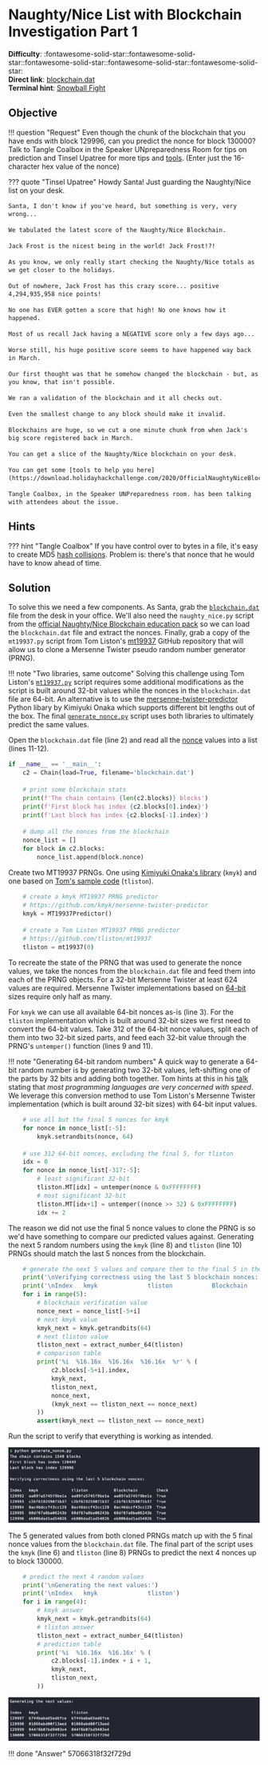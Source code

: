 # Naughty/Nice List with Blockchain Investigation Part 1

**Difficulty**: :fontawesome-solid-star::fontawesome-solid-star::fontawesome-solid-star::fontawesome-solid-star::fontawesome-solid-star:<br/>
**Direct link**: [blockchain.dat](../artifacts/objectives/o11a/blockchain.dat)<br/>
**Terminal hint**: [Snowball Fight](../hints/h11.md)

## Objective

!!! question "Request"
    Even though the chunk of the blockchain that you have ends with block 129996, can you predict the nonce for block 130000? Talk to Tangle Coalbox in the Speaker UNpreparedness Room for tips on prediction and Tinsel Upatree for more tips and [tools](https://download.holidayhackchallenge.com/2020/OfficialNaughtyNiceBlockchainEducationPack.zip). (Enter just the 16-character hex value of the nonce)

??? quote "Tinsel Upatree"
    Howdy Santa! Just guarding the Naughty/Nice list on your desk.
    
    Santa, I don't know if you've heard, but something is very, very wrong...
    
    We tabulated the latest score of the Naughty/Nice Blockchain.
    
    Jack Frost is the nicest being in the world! Jack Frost!?!
    
    As you know, we only really start checking the Naughty/Nice totals as we get closer to the holidays.
    
    Out of nowhere, Jack Frost has this crazy score... positive 4,294,935,958 nice points!
    
    No one has EVER gotten a score that high! No one knows how it happened.
    
    Most of us recall Jack having a NEGATIVE score only a few days ago...
    
    Worse still, his huge positive score seems to have happened way back in March.
    
    Our first thought was that he somehow changed the blockchain - but, as you know, that isn't possible.
    
    We ran a validation of the blockchain and it all checks out.
    
    Even the smallest change to any block should make it invalid.
    
    Blockchains are huge, so we cut a one minute chunk from when Jack's big score registered back in March.
    
    You can get a slice of the Naughty/Nice blockchain on your desk.
    
    You can get some [tools to help you here](https://download.holidayhackchallenge.com/2020/OfficialNaughtyNiceBlockchainEducationPack.zip).
    
    Tangle Coalbox, in the Speaker UNPreparedness room. has been talking with attendees about the issue.


## Hints

??? hint "Tangle Coalbox"
    If you have control over to bytes in a file, it's easy to create MD5 [hash collisions](https://github.com/corkami/collisions). Problem is: there's that nonce that he would have to know ahead of time.
## Solution

To solve this we need a few components. As Santa, grab the [`blockchain.dat`](https://download.holidayhackchallenge.com/2020/blockchain.dat) file from the desk in your office. We'll also need the `naughty_nice.py` script from the [official Naughty/Nice Blockchain education pack](https://download.holidayhackchallenge.com/2020/OfficialNaughtyNiceBlockchainEducationPack.zip) so we can load the `blockchain.dat` file and extract the nonces. Finally, grab a copy of the `mt19937.py` script from Tom Liston's [mt19937](https://github.com/tliston/mt19937) GitHub repository that will allow us to clone a Mersenne Twister pseudo random number generator (PRNG).

!!! note "Two libraries, same outcome"
    Solving this challenge using Tom Liston's [`mt19937.py`](https://github.com/tliston/mt19937) script requires some additional modifications as the script is built around 32-bit values while the nonces in the `blockchain.dat` file are 64-bit. An alternative is to use the [mersenne-twister-predictor](https://github.com/kmyk/mersenne-twister-predictor) Python libary by Kimiyuki Onaka which supports different bit lengths out of the box. The final [`generate_nonce.py`](../tools/objectives/o11a/generate_nonce.py) script uses both libraries to ultimately predict the same values.

Open the `blockchain.dat` file (line 2) and read all the [nonce](https://en.wikipedia.org/wiki/Cryptographic_nonce) values into a list (lines 11-12).

```python linenums="1" hl_lines="2 11-12"
if __name__ == '__main__':
    c2 = Chain(load=True, filename='blockchain.dat')

    # print some blockchain stats
    print(f'The chain contains {len(c2.blocks)} blocks')
    print(f'First block has index {c2.blocks[0].index}')
    print(f'Last block has index {c2.blocks[-1].index}')
    
    # dump all the nonces from the blockchain
    nonce_list = []
    for block in c2.blocks:
        nonce_list.append(block.nonce)
```

Create two MT19937 PRNGs. One using [Kimiyuki Onaka's library](ttps://github.com/kmyk/mersenne-twister-predictor) (`kmyk`) and one based on [Tom's sample code](https://github.com/tliston/mt19937) (`tliston`).

```python linenums="1"
    # create a kmyk MT19937 PRNG predictor 
    # https://github.com/kmyk/mersenne-twister-predictor
    kmyk = MT19937Predictor()

    # create a Tom Liston MT19937 PRNG predictor 
    # https://github.com/tliston/mt19937
    tliston = mt19937(0)
```

To recreate the state of the PRNG that was used to generate the nonce values, we take the nonces from the `blockchain.dat` file and feed them into each of the PRNG objects. For a 32-bit Mersenne Twister at least 624 values are required. Mersenne Twister implementations based on [64-bit](https://en.wikipedia.org/wiki/Mersenne_Twister#Algorithmic_detail) sizes require only half as many.

For `kmyk` we can use all available 64-bit nonces as-is (line 3). For the `tliston` implementation which is built around 32-bit sizes we first need to convert the 64-bit values. Take 312 of the 64-bit nonce values, split each of them into two 32-bit sized parts, and feed each 32-bit value through the PRNG's `untemper()` function (lines 9 and 11).

!!! note "Generating 64-bit random numbers"
    A quick way to generate a 64-bit random number is by generating two 32-bit values, left-shifting one of the parts by 32 bits and adding both together. Tom hints at this in his [talk](https://www.youtube.com/watch?v=Jo5Nlbqd-Vg) stating that *most programming languages are very concerned with speed*. We leverage this conversion method to use Tom Liston's Mersenne Twister implementation (which is built around 32-bit sizes) with 64-bit input values.

```python linenums="1" hl_lines="3 9 11"
    # use all but the final 5 nonces for kmyk
    for nonce in nonce_list[:-5]:
        kmyk.setrandbits(nonce, 64)

    # use 312 64-bit nonces, excluding the final 5, for tliston
    idx = 0
    for nonce in nonce_list[-317:-5]:
        # least significant 32-bit
        tliston.MT[idx] = untemper(nonce & 0xFFFFFFFF)
        # most significant 32-bit
        tliston.MT[idx+1] = untemper((nonce >> 32) & 0xFFFFFFFF)
        idx += 2
```

The reason we did not use the final 5 nonce values to clone the PRNG is so we'd have something to compare our predicted values against. Generating the next 5 random numbers using the `kmyk` (line 8) and `tliston` (line 10) PRNGs should match the last 5 nonces from the blockchain.

```python linenums="1" hl_lines="8 10"
    # generate the next 5 values and compare them to the final 5 in the blockchain
    print('\nVerifying correctness using the last 5 blockchain nonces:')
    print('\nIndex   kmyk              tliston           Blockchain        Check')
    for i in range(5):
        # blockchain verification value
        nonce_next = nonce_list[-5+i]
        # next kmyk value
        kmyk_next = kmyk.getrandbits(64)
        # next tliston value
        tliston_next = extract_number_64(tliston)
        # comparison table
        print('%i  %16.16x  %16.16x  %16.16x  %r' % (
            c2.blocks[-5+i].index,
            kmyk_next,
            tliston_next,
            nonce_next,
            (kmyk_next == tliston_next == nonce_next)
        ))
        assert(kmyk_next == tliston_next == nonce_next)
```

Run the script to verify that everything is working as intended.

![PRNG clone and verify](../img/objectives/o11a/prng_clone_and_verify.png)

The 5 generated values from both cloned PRNGs match up with the 5 final nonce values from the `blockchain.dat` file. The final part of the script uses the `kmyk` (line 6) and `tliston` (line 8) PRNGs to predict the next 4 nonces up to block 130000.

```python linenums="1" hl_lines="6 8"
    # predict the next 4 random values
    print('\nGenerating the next values:')
    print('\nIndex   kmyk              tliston')
    for i in range(4):
        # kmyk answer
        kmyk_next = kmyk.getrandbits(64)
        # tliston answer
        tliston_next = extract_number_64(tliston)
        # prediction table
        print('%i  %16.16x  %16.16x' % (
            c2.blocks[-1].index + i + 1,
            kmyk_next,
            tliston_next,
        ))
```

![PRNG clone and verify](../img/objectives/o11a/prng_predict.png)

!!! done "Answer"
    57066318f32f729d
